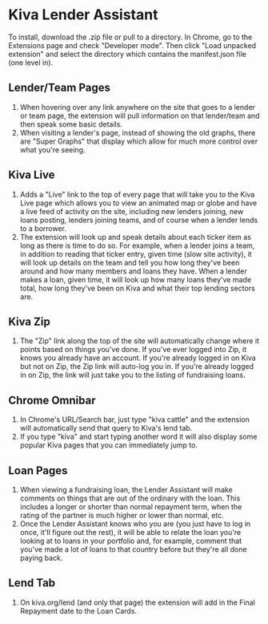 # Kiva Lender Assistant

To install, download the .zip file or pull to a directory. In Chrome, go to the Extensions page and check "Developer mode".
Then click "Load unpacked extension" and select the directory which contains the manifest.json file (one level in).

## Lender/Team Pages

1.    When hovering over any link anywhere on the site that goes to a lender or team page, the extension will pull information on that lender/team
and then speak some basic details.
2.    When visiting a lender's page, instead of showing the old graphs, there are "Super Graphs" that display which allow for much more
control over what you're seeing.

## Kiva Live

1.    Adds a "Live" link to the top of every page that will take you to the Kiva Live page which allows you to view an animated map or globe
and have a live feed of activity on the site, including new lenders joining, new loans posting, lenders joining teams, and of course when a lender
lends to a borrower.
2.    The extension will look up and speak details about each ticker item as long as there is time to do so. For example, when a lender joins a team,
in addition to reading that ticker entry, given time (slow site activity), it will look up details on the team and tell you how long they've been around
and how many members and loans they have. When a lender makes a loan, given time, it will look up how many loans they've made total, how long they've been
on Kiva and what their top lending sectors are.

## Kiva Zip

1.    The "Zip" link along the top of the site will automatically change where it points based on things you've done. If you've ever logged into Zip,
it knows you already have an account. If you're already logged in on Kiva but not on Zip, the Zip link will auto-log you in. If you're already logged in
on Zip, the link will just take you to the listing of fundraising loans.

## Chrome Omnibar

1.    In Chrome's URL/Search bar, just type "kiva cattle" and the extension will automatically send that query to Kiva's lend tab.
2.    If you type "kiva" and start typing another word it will also display some popular Kiva pages that you can immediately jump to.

## Loan Pages

1.    When viewing a fundraising loan, the Lender Assistant will make comments on things that are out of the ordinary with the loan. This includes
a longer or shorter than normal repayment term, when the rating of the partner is much higher or lower than normal, etc.
2.    Once the Lender Assistant knows who you are (you just have to log in once, it'll figure out the rest), it will be able to relate the loan you're
looking at to loans in your portfolio and, for example, comment that you've made a lot of loans to that country before but they're all done paying back.

## Lend Tab

1. On kiva.org/lend (and only that page) the extension will add in the Final Repayment date to the Loan Cards.
